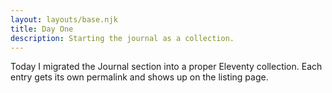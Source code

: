 ```yaml
---
layout: layouts/base.njk
title: Day One
description: Starting the journal as a collection.
---
```


Today I migrated the Journal section into a proper Eleventy collection. Each entry gets its own permalink and shows up on the listing page.
